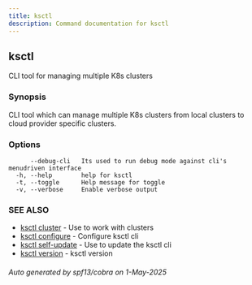 ```yaml
---
title: ksctl
description: Command documentation for ksctl
---
```


## ksctl

CLI tool for managing multiple K8s clusters

### Synopsis

CLI tool which can manage multiple K8s clusters from local clusters to cloud provider specific clusters.

### Options

```
      --debug-cli   Its used to run debug mode against cli's menudriven interface
  -h, --help        help for ksctl
  -t, --toggle      Help message for toggle
  -v, --verbose     Enable verbose output
```

### SEE ALSO

* [ksctl cluster](ksctl_cluster.md)	 - Use to work with clusters
* [ksctl configure](ksctl_configure.md)	 - Configure ksctl cli
* [ksctl self-update](ksctl_self-update.md)	 - Use to update the ksctl cli
* [ksctl version](ksctl_version.md)	 - ksctl version

###### Auto generated by spf13/cobra on 1-May-2025
